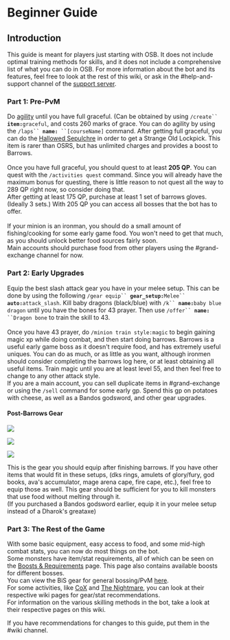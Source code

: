 # Beginner Guide

## Introduction

This guide is meant for players just starting with OSB. It does not include optimal training methods for skills, and it does not include a comprehensive list of what you can do in OSB. For more information about the bot and its features, feel free to look at the rest of this wiki, or ask in the #help-and-support channel of the [support server](https://discord.com/invite/ob).

### Part 1: Pre-PvM

Do [agility](https://wiki.oldschool.gg/skills/agility) until you have full graceful. (Can be obtained by using `/create`` `**`item:`**`graceful`, and costs 260 marks of grace. You can do agility by using the `/laps`` `**`name:`**` ``[courseName]` command. After getting full graceful, you can do the [Hallowed Sepulchre](https://wiki.oldschool.gg/skills/agility/hallowed-sepulchre) in order to get a Strange Old Lockpick. This item is rarer than OSRS, but has unlimited charges and provides a boost to Barrows.\
\
Once you have full graceful, you should quest to at least **205 QP**. You can quest with the `/activities quest` command. Since you will already have the maximum bonus for questing, there is little reason to not quest all the way to 289 QP right now, so consider doing that.\
After getting at least 175 QP, purchase at least 1 set of barrows gloves. (Ideally 3 sets.) With 205 QP you can access all bosses that the bot has to offer.\
\
If your minion is an ironman, you should do a small amount of fishing/cooking for some early game food. You won't need to get that much, as you should unlock better food sources fairly soon.\
Main accounts should purchase food from other players using the #grand-exchange channel for now.

### Part 2: Early Upgrades

Equip the best slash attack gear you have in your melee setup. This can be done by using the following `/gear equip`` `**`gear_setup:`**`Melee`` `**`auto:`**`attack_slash`. Kill baby dragons (black/blue) with `/k`` `**`name:`**`baby blue dragon` until you have the bones for 43 prayer. Then use `/offer`` `**`name:`**` ``Dragon bone` to train the skill to 43.\
\
Once you have 43 prayer, do `/minion train style:magic` to begin gaining magic xp while doing combat, and then start doing barrows. Barrows is a useful early game boss as it doesn't require food, and has extremely useful uniques. You can do as much, or as little as you want, although ironmen should consider completing the barrows log here, or at least obtaining all useful items. Train magic until you are at least level 55, and then feel free to change to any other attack style.\
If you are a main account, you can sell duplicate items in #grand-exchange or using the `/sell` command for some early gp. Spend this gp on potatoes with cheese, as well as a Bandos godsword, and other gear upgrades.

#### Post-Barrows Gear

![](../.gitbook/assets/beginnergearmelee.png)

![](../.gitbook/assets/beginnergearrange.png)

![](../.gitbook/assets/beginnergearmage.png)

This is the gear you should equip after finishing barrows. If you have other items that would fit in these setups, (dks rings, amulets of glory/fury, god books, ava's accumulator, mage arena cape, fire cape, etc.), feel free to equip those as well. This gear should be sufficient for you to kill monsters that use food without melting through it.\
(If you purchased a Bandos godsword earlier, equip it in your melee setup instead of a Dharok's greataxe)

### Part 3: The Rest of the Game

With some basic equipment, easy access to food, and some mid-high combat stats, you can now do most things on the bot.\
Some monsters have item/stat requirements, all of which can be seen on the [Boosts & Requirements](https://wiki.oldschool.gg/bosses/boosts-and-requirements) page. This page also contains available boosts for different bosses.\
You can view the BiS gear for general bossing/PvM [here](https://wiki.oldschool.gg/skills/slayer/slayer-misc#best-gear-for-slayer).\
For some activities, like [CoX](https://wiki.oldschool.gg/bosses/cox-raids/cox-gear-setups) and [The Nightmare](https://wiki.oldschool.gg/bosses/nightmare-of-ashihama), you can look at their respective wiki pages for gear/stat recommendations.\
For information on the various skilling methods in the bot, take a look at their respective pages on this wiki.

If you have recommendations for changes to this guide, put them in the #wiki channel.

